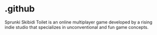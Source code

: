 # .github
Sprunki Skibidi Toilet is an online multiplayer game developed by a rising indie studio that specializes in unconventional and fun game concepts. 
